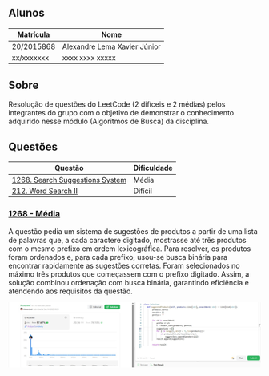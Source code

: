 ## Alunos  
| Matrícula | Nome |  
|-----------------------|---------------------|  
| 20/2015868 | Alexandre Lema Xavier Júnior |  
| xx/xxxxxxx | xxxx xxxx xxxxx |  

## Sobre 
Resolução de questões do LeetCode (2 difíceis e 2 médias) pelos integrantes do grupo com o objetivo de demonstrar o conhecimento adquirido nesse módulo (Algoritmos de Busca) da disciplina.

## Questões

|Questão | Dificuldade |
| -- | -- |
| [1268. Search Suggestions System](https://leetcode.com/problems/search-suggestions-system/description/)| Média |
| [212. Word Search II](https://leetcode.com/problems/word-search-ii/description/)| Difícil |

### [1268 - Média](https://leetcode.com/problems/search-suggestions-system/description/) 

A questão pedia um sistema de sugestões de produtos a partir de uma lista de palavras que, a cada caractere digitado, mostrasse até três produtos com o mesmo prefixo em ordem lexicográfica. Para resolver, os produtos foram ordenados e, para cada prefixo, usou-se busca binária para encontrar rapidamente as sugestões corretas. Foram selecionados no máximo três produtos que começassem com o prefixo digitado. Assim, a solução combinou ordenação com busca binária, garantindo eficiência e atendendo aos requisitos da questão.

![Print da Resolução 1268](questoes/questao1268.jpg)
